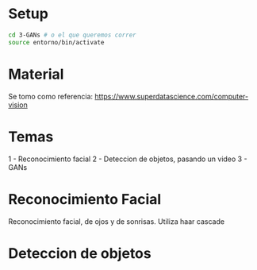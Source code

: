 # Setup

```sh
cd 3-GANs # o el que queremos correr
source entorno/bin/activate
```

# Material
Se tomo como referencia: 
https://www.superdatascience.com/computer-vision


# Temas
1 - Reconocimiento facial
2 - Deteccion de objetos, pasando un video
3 - GANs

# Reconocimiento Facial
Reconocimiento facial, de ojos y de sonrisas. Utiliza haar cascade

# Deteccion de objetos
